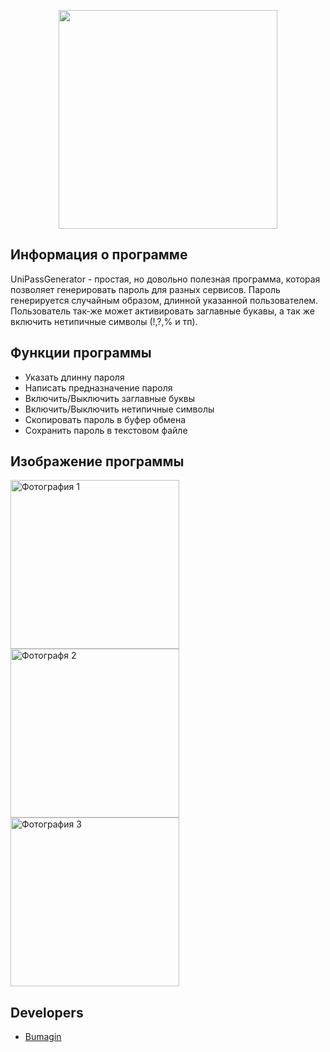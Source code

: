 <p align="center">
      <img src="https://x-lines.ru/letters/i/cyrillicfancy/0738/e1b6ff/38/0/kizg1wdbqp3wq3mqci3gn7dxqe.png" width="350">
</p>

## Информация о программе

UniPassGenerator - простая, но довольно полезная программа, которая позволяет генерировать пароль для разных сервисов.
Пароль генерируется случайным образом, длинной указанной пользователем. Пользователь так-же может активировать заглавные букавы,
а так же включить нетипичные символы (!,?,% и тп).

## Функции программы

- Указать длинну пароля
- Написать предназначение пароля
- Включить/Выключить заглавные буквы
- Включить/Выключить нетипичные символы
- Скопировать пароль в буфер обмена
- Сохранить пароль в текстовом файле

## Изображение программы

<p>
    <img src="https://i.ibb.co/gwWKR3D/2022-12-10-224053.png" alt="Фотография 1" width="270">
    <img src="https://i.ibb.co/Tr0ycpC/2022-12-10-224158.png" alt="Фотографя 2" width="270">
    <img src="https://i.ibb.co/ZGhJWm8/2022-12-10-224227.png" alt="Фотография 3" width="270">
</p>

## Developers

- [Bumagin](https://github.com/bumagin)
